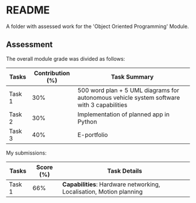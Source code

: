 # README

A folder with assessed work for the 'Object Oriented Programming' Module.

## Assessment

The overall module grade was divided as follows:

| Tasks  | Contribution (%) | Task Summary |
| ------ | ---------------- | ------------ |
| Task 1 | 30% | 500 word plan + 5 UML diagrams for autonomous vehicle system software with 3 capabilities|
| Task 2 | 30% | Implementation of planned app in Python |
| Task 3 | 40% | E-portfolio |

My submissions:

| Tasks  | Score (%) | Task Details |
| ------ | --------- | ------------ |
| Task 1 | 66% | **Capabilities**: Hardware networking, Localisation, Motion planning |

